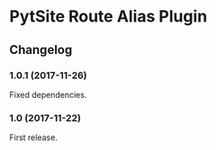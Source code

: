 # PytSite Route Alias Plugin


## Changelog


### 1.0.1 (2017-11-26)

Fixed dependencies.


### 1.0 (2017-11-22)

First release.
